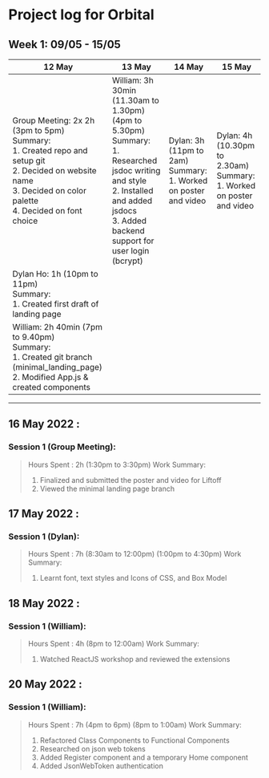 # Project log for Orbital

## Week 1: 09/05 - 15/05

| 12 May | 13 May | 14 May | 15 May |
|--------|--------|--------|--------|
| Group Meeting: 2x 2h (3pm to 5pm) <br>Summary:<br>  1. Created repo and setup git<br>  2. Decided on website name<br>  3. Decided on color palette<br>  4. Decided on font choice | William: 3h 30min (11.30am to 1.30pm) (4pm to 5.30pm)<br>Summary:<br>  1. Researched jsdoc writing and style<br>  2. Installed and added jsdocs<br>  3. Added backend support for user login (bcrypt) | Dylan: 3h (11pm to 2am)<br>Summary:<br>  1. Worked on poster and video | Dylan: 4h (10.30pm to 2.30am)<br>Summary:<br>  1. Worked on poster and video |
| Dylan Ho: 1h (10pm to 11pm)<br>Summary:<br>  1. Created first draft of landing page |         |       |
| William: 2h 40min (7pm to 9.40pm)<br>Summary:<br>  1. Created git branch (minimal_landing_page)<br>  2. Modified App.js & created components   |  |  |   |

---

## 16 May 2022 :

### Session 1 (Group Meeting):
>Hours Spent : 2h (1:30pm to 3:30pm)
>Work Summary:
>1. Finalized and submitted the poster and video for Liftoff
>2. Viewed the minimal landing page branch


## 17 May 2022 : 

### Session 1 (Dylan):
>Hours Spent : 7h (8:30am to 12:00pm) (1:00pm to 4:30pm)
>Work Summary:
>1. Learnt font, text styles and Icons of CSS, and Box Model

## 18 May 2022 : 

### Session 1 (William):
>Hours Spent : 4h (8pm to 12:00am)
>Work Summary:
>1. Watched ReactJS workshop and reviewed the extensions

## 20 May 2022 : 

### Session 1 (William):
>Hours Spent : 7h (4pm to 6pm) (8pm to 1:00am)
>Work Summary:
>1. Refactored Class Components to Functional Components
>2. Researched on json web tokens
>3. Added Register component and a temporary Home component
>4. Added JsonWebToken authentication

